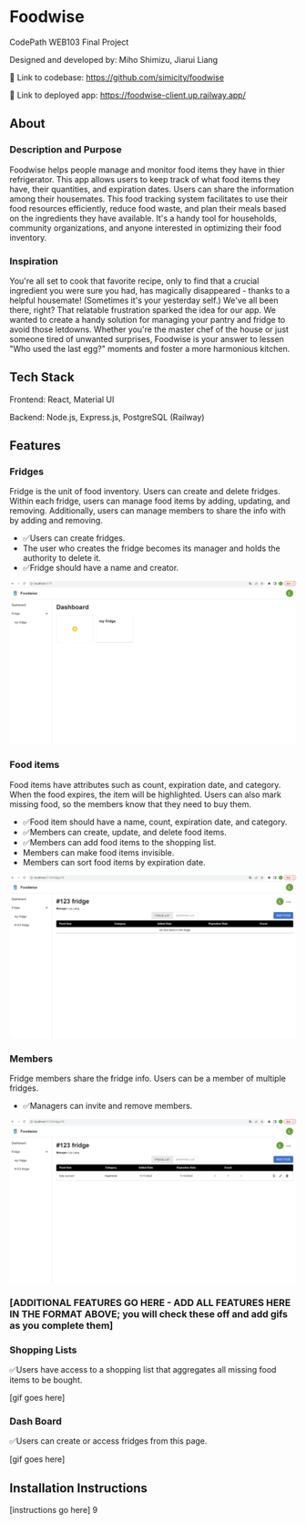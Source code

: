 # Foodwise

CodePath WEB103 Final Project

Designed and developed by: Miho Shimizu, Jiarui Liang

🔗 Link to codebase: https://github.com/simicity/foodwise

🔗 Link to deployed app: https://foodwise-client.up.railway.app/

## About

### Description and Purpose

Foodwise helps people manage and monitor food items they have in thier refrigerator. This app allows users to keep track of what food items they have, their quantities, and expiration dates. Users can share the information among their housemates. This food tracking system facilitates to use their food resources efficiently, reduce food waste, and plan their meals based on the ingredients they have available. It's a handy tool for households, community organizations, and anyone interested in optimizing their food inventory.

### Inspiration

You're all set to cook that favorite recipe, only to find that a crucial ingredient you were sure you had, has magically disappeared - thanks to a helpful housemate! (Sometimes it's your yesterday self.) We've all been there, right? That relatable frustration sparked the idea for our app. We wanted to create a handy solution for managing your pantry and fridge to avoid those letdowns. Whether you're the master chef of the house or just someone tired of unwanted surprises, Foodwise is your answer to lessen "Who used the last egg?" moments and foster a more harmonious kitchen.

## Tech Stack

Frontend: React, Material UI

Backend: Node.js, Express.js, PostgreSQL (Railway)

## Features

### Fridges

Fridge is the unit of food inventory. Users can create and delete fridges. Within each fridge, users can manage food items by adding, updating, and removing. Additionally, users can manage members to share the info with by adding and removing. 

- ✅Users can create fridges.
- The user who creates the fridge becomes its manager and holds the authority to delete it.
- ✅Fridge should have a name and creator.

![create fridges](https://github.com/simicity/web103_finalproject/blob/main/screenshots/create%20a%20fridge.gif)

### Food items

Food items have attributes such as count, expiration date, and category. When the food expires, the item will be highlighted. Users can also mark missing food, so the members know that they need to buy them.

- ✅Food item should have a name, count, expiration date, and category.
- ✅Members can create, update, and delete food items.
- ✅Members can add food items to the shopping list.
- Members can make food items invisible.
- Members can sort food items by expiration date.

![food items](https://github.com/simicity/web103_finalproject/blob/main/screenshots/food%20items%20and%20shopping%20list.gif)

### Members

Fridge members share the fridge info. Users can be a member of multiple fridges. 

- ✅Managers can invite and remove members.

![members](https://github.com/simicity/web103_finalproject/blob/main/screenshots/invite%20and%20remove%20members.gif)

### [ADDITIONAL FEATURES GO HERE - ADD ALL FEATURES HERE IN THE FORMAT ABOVE; you will check these off and add gifs as you complete them]

### Shopping Lists

✅Users have access to a shopping list that aggregates all missing food items to be bought.

[gif goes here]

### Dash Board

✅Users can create or access fridges from this page.

[gif goes here]

## Installation Instructions

[instructions go here]
9
